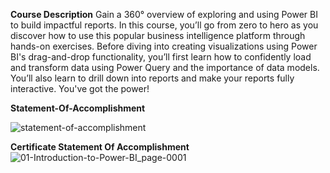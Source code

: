 **Course Description**
Gain a 360° overview of exploring and using Power BI to build impactful reports. In this course, you’ll go from zero to hero as you discover how to use this popular business intelligence platform through hands-on exercises. Before diving into creating visualizations using Power BI's drag-and-drop functionality, you’ll first learn how to confidently load and transform data using Power Query and the importance of data models. You’ll also learn to drill down into reports and make your reports fully interactive. You've got the power!

**Statement-Of-Accomplishment**

![statement-of-accomplishment](https://github.com/shrutipitale/Data-Analyst-in-Power-BI/assets/80112581/f889e2ab-565e-4c37-8f16-270d3925afd4)

**Certificate Statement Of Accomplishment**
![01-Introduction-to-Power-BI_page-0001]( ![01-Introduction-to-Power-BI_page-0001](https://github.com/shrutipitale/Data-Analyst-in-Power-BI/assets/80112581/668e1b90-8b86-46b8-b712-84f84ea81400)
)
